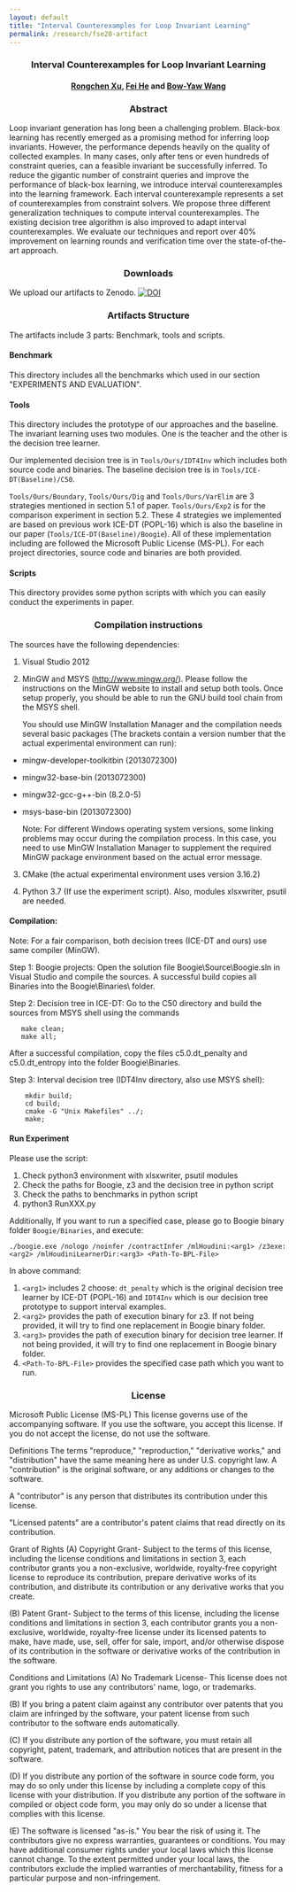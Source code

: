 ```yaml
---
layout: default
title: "Interval Counterexamples for Loop Invariant Learning"
permalink: /research/fse20-artifact
---
```


### <center>Interval Counterexamples for Loop Invariant Learning</center>

#### <center><a href="https://xurongchen.github.io/">Rongchen Xu</a>, <a href="https://feihe.github.io/">Fei He</a> and <a href="https://homepage.iis.sinica.edu.tw/~bywang/">Bow-Yaw Wang<a>


### <center>Abstract</center>

Loop invariant generation has long been a challenging problem. Black-box learning has recently emerged as a promising method for inferring loop invariants. However, the performance depends heavily on the quality of collected examples. In many cases, only after tens or even hundreds of constraint queries, can a feasible invariant be successfully inferred.
To reduce the gigantic number of constraint queries and improve the performance of black-box learning, we introduce interval counterexamples into the learning framework. Each interval counterexample represents a set of counterexamples from constraint solvers. We propose three different generalization techniques to compute interval counterexamples. The existing decision tree algorithm is also improved to adapt interval counterexamples. We evaluate our techniques and report over 40% improvement on learning rounds and verification time over the state-of-the-art approach.

### <center>Downloads</center>
We upload our artifacts to Zenodo. [![DOI](https://zenodo.org/badge/DOI/10.5281/zenodo.3898483.svg)](https://doi.org/10.5281/zenodo.3898483)

### <center>Artifacts Structure</center>
The artifacts include 3 parts: Benchmark, tools and scripts.

#### Benchmark
This directory includes all the benchmarks which used in our section "EXPERIMENTS AND EVALUATION".

#### Tools
This directory includes the prototype of our approaches and the baseline.
The invariant learning uses two modules. One is the teacher and the other is 
the decision tree learner.

Our implemented decision tree is in `Tools/Ours/IDT4Inv` which includes both
source code and binaries. The baseline decision tree is in `Tools/ICE-DT(Baseline)/C50`.

`Tools/Ours/Boundary`, `Tools/Ours/Dig` and `Tools/Ours/VarElim` are 3 
strategies mentioned in section 5.1 of paper. `Tools/Ours/Exp2` is for 
the comparison experiment in section 5.2. 
These 4 strategies we implemented are based on previous work ICE-DT (POPL-16) which is also the baseline in our paper
(`Tools/ICE-DT(Baseline)/Boogie`). All of these implementation including are followed the Microsoft Public License (MS-PL). 
For each project directories, source code and binaries are both provided.

#### Scripts 
This directory provides some python scripts with which you can easily conduct the experiments in paper.

### <center>Compilation instructions</center>

The sources have the following dependencies:

1. Visual Studio 2012

2. MinGW and MSYS (http://www.mingw.org/).
   Please follow the instructions on the MinGW  website to install and setup both tools. Once setup properly, you should be able to run
   the GNU build tool chain from the MSYS shell.

   You should use MinGW Installation Manager and
   the compilation needs several basic packages (The brackets contain a version number that the actual experimental environment can run):

*  mingw-developer-toolkitbin (2013072300)
*  mingw32-base-bin (2013072300)
*  mingw32-gcc-g++-bin (8.2.0-5)
*  msys-base-bin (2013072300)

   Note: For different Windows operating system versions, some linking problems may occur during the compilation process. In this case, you need to use MinGW Installation Manager to supplement the required MinGW package environment based on the actual error message.

3. CMake (the actual experimental environment uses version 3.16.2)

4. Python 3.7 (If use the experiment script).
    Also, modules xlsxwriter, psutil are needed.


   
#### Compilation:

Note: For a fair comparison, both decision trees (ICE-DT and ours) 
use same compiler (MinGW).

Step 1: Boogie projects: Open the solution file Boogie\Source\Boogie.sln in Visual Studio and compile the sources. A successful build copies all Binaries
into the Boogie\Binaries\ folder.

Step 2: Decision tree in ICE-DT: Go to the C50 directory and build the sources from MSYS shell using the commands
```
   make clean; 
   make all;
```
   After a successful compilation, copy the files c5.0.dt_penalty and c5.0.dt_entropy into the folder Boogie\Binaries\.

Step 3: Interval decision tree (IDT4Inv directory, also use MSYS shell):
```
    mkdir build;
    cd build;
    cmake -G "Unix Makefiles" ../;
    make;
```
#### Run Experiment

Please use the script:

1. Check python3 environment with xlsxwriter, psutil modules
2. Check the paths for Boogie, z3 and the decision tree in python script
3. Check the paths to benchmarks in python script
4. python3 RunXXX.py

Additionally, If you want to run a specified case, please go to Boogie binary folder `Boogie/Binaries`, and execute:

```./boogie.exe /nologo /noinfer /contractInfer /mlHoudini:<arg1> /z3exe:<arg2> /mlHoudiniLearnerDir:<arg3> <Path-To-BPL-File>```

In above command: 

1. `<arg1>` includes 2 choose: `dt_penalty` which is the original decision tree learner by ICE-DT (POPL-16) and `IDT4Inv` which is our decision tree prototype to support interval examples.
2. `<arg2>` provides the path of execution binary for z3. If not being provided, it will try to find one replacement in Boogie binary folder.
3. `<arg3>` provides the path of execution binary for decision tree learner. If not being provided, it will try to find one replacement in Boogie binary folder. 
4. `<Path-To-BPL-File>` provides the specified case path which you want to run. 

### <center>License</center>
Microsoft Public License (MS-PL) This license governs use of the accompanying software. If you use the software, you accept this license. If you do not accept the license, do not use the software.

Definitions The terms "reproduce," "reproduction," "derivative works," and "distribution" have the same meaning here as under U.S. copyright law.
A "contribution" is the original software, or any additions or changes to the software.

A "contributor" is any person that distributes its contribution under this license.

"Licensed patents" are a contributor's patent claims that read directly on its contribution.

Grant of Rights
(A) Copyright Grant- Subject to the terms of this license, including the license conditions and limitations in section 3, each contributor grants you a non-exclusive, worldwide, royalty-free copyright license to reproduce its contribution, prepare derivative works of its contribution, and distribute its contribution or any derivative works that you create.

(B) Patent Grant- Subject to the terms of this license, including the license conditions and limitations in section 3, each contributor grants you a non-exclusive, worldwide, royalty-free license under its licensed patents to make, have made, use, sell, offer for sale, import, and/or otherwise dispose of its contribution in the software or derivative works of the contribution in the software.

Conditions and Limitations
(A) No Trademark License- This license does not grant you rights to use any contributors' name, logo, or trademarks.

(B) If you bring a patent claim against any contributor over patents that you claim are infringed by the software, your patent license from such contributor to the software ends automatically.

(C) If you distribute any portion of the software, you must retain all copyright, patent, trademark, and attribution notices that are present in the software.

(D) If you distribute any portion of the software in source code form, you may do so only under this license by including a complete copy of this license with your distribution. If you distribute any portion of the software in compiled or object code form, you may only do so under a license that complies with this license.

(E) The software is licensed "as-is." You bear the risk of using it. The contributors give no express warranties, guarantees or conditions. You may have additional consumer rights under your local laws which this license cannot change. To the extent permitted under your local laws, the contributors exclude the implied warranties of merchantability, fitness for a particular purpose and non-infringement.
